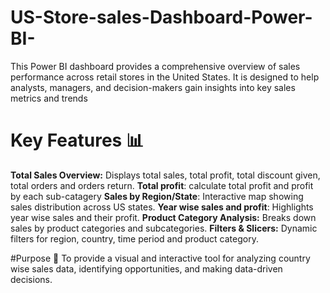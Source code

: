# US-Store-sales-Dashboard-Power-BI-
This Power BI dashboard provides a comprehensive overview of sales performance across retail stores in the United States. It is designed to help analysts, managers, and decision-makers gain insights into key sales metrics and trends
# Key Features 📊
**Total Sales Overview:** Displays total sales, total profit, total discount given, total orders and orders return.
**Total profit**: calculate total profit and profit by each sub-catagery
**Sales by Region/State**: Interactive map showing sales distribution across US states.
**Year wise sales and profit**: Highlights year wise sales and their profit.
**Product Category Analysis:** Breaks down sales by product categories and subcategories.
**Filters & Slicers:** Dynamic filters for region, country, time period and product category.

#Purpose 🎯
To provide a visual and interactive tool for analyzing country wise sales data, identifying opportunities, and making data-driven decisions.
